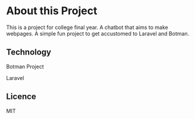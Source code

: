 # About this Project

This is a project for college final year. A chatbot that aims to make webpages. A simple fun project to get accustomed to Laravel and Botman. 

## Technology

Botman Project

Laravel

## Licence

MIT